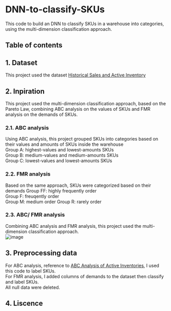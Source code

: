 # DNN-to-classify-SKUs  
  
  This code to build an DNN to classify SKUs in a warehouse into categories, using the multi-dimension classification approach.  
  
  ## Table of contents ##  
  
    
  ## 1. Dataset ##
  This project used the dataset [Historical Sales and Active Inventory](https://www.kaggle.com/datasets/flenderson/sales-analysis "Historical Sales and Active Inventory")  
  
  ## 2. Inpiration ##  
  This project used the multi-dimension classification approach, based on the Pareto Law, combining ABC analysis on the values of SKUs and FMR analysis on the demands of SKUs.  
  ### 2.1. ABC analysis ###  
  Using ABC analysis, this project grouped SKUs into categories based on their values and amounts of SKUs inside the warehouse   
  Group A: highest-values and lowest-amounts SKUs  
  Group B: medium-values and medium-amounts SKUs  
  Group C: lowest-values and lowest-amounts SKUs  
  ### 2.2. FMR analysis ###  
  Based on the same approach, SKUs were categorized based on their demands
  Group FF: highly frequently order  
  Group F: freuqently order  
  Group M: medium order 
  Group R: rarely order  
  ### 2.3. ABC/ FMR analysis ###  
  Combining ABC analysis and FMR analysis, this project used the multi-dimension classification approach.   
  ![image](https://user-images.githubusercontent.com/110728751/183285395-e5d53d73-c57f-4819-9d9b-1baf728c4722.png)  
    
  ## 3. Preprocessing data ##  
  For ABC analysis, reference to [ABC Analysis of Active Inventories](https://www.kaggle.com/code/danavg/abc-analysis-of-active-inventory/notebook "ABC Analysis of Active Inventories"), I used this code to label SKUs.  
  For FMR analysis, I added columns of demands to the dataset then classify and label SKUs.  
  All null data were deleted.  
  
  ## 4. Liscence ##
  
  

  
